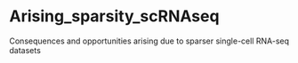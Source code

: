 # Arising_sparsity_scRNAseq
Consequences and opportunities arising due to sparser single-cell RNA-seq datasets 
